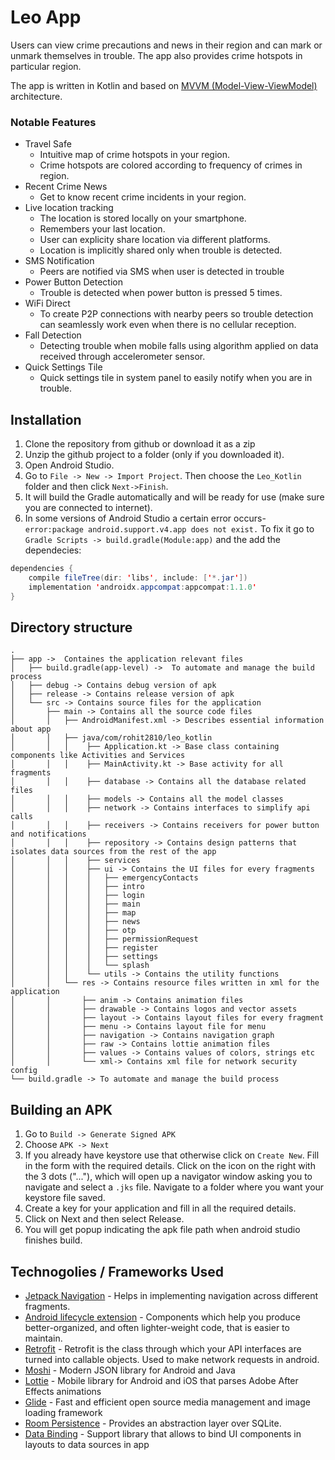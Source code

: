 # Leo App

Users can view crime precautions and news in their region and can mark or unmark themselves in trouble. The app also provides crime hotspots in particular region.

The app is written in Kotlin and based on [MVVM (Model-View-ViewModel)](https://developer.android.com/jetpack/guide) architecture.

### Notable Features

- Travel Safe
  - Intuitive map of crime hotspots in your region.
  - Crime hotspots are colored according to frequency of crimes in region.
- Recent Crime News
  - Get to know recent crime incidents in your region.
- Live location tracking
  - The location is stored locally on your smartphone.
  - Remembers your last location.
  - User can explicity share location via different platforms.
  - Location is implicitly shared only when trouble is detected.
- SMS Notification
  - Peers are notified via SMS when user is detected in trouble
- Power Button Detection
  - Trouble is detected when power button is pressed 5 times.
- WiFi Direct
  - To create P2P connections with nearby peers so trouble detection can seamlessly work even when there is no cellular reception.
- Fall Detection
  - Detecting trouble when mobile falls using algorithm applied on data received through accelerometer sensor.
- Quick Settings Tile
  - Quick settings tile in system panel to easily notify when you are in trouble.

## Installation

1. Clone the repository from github or download it as a zip
2. Unzip the github project to a folder (only if you downloaded it).
3. Open Android Studio.
4. Go to `File -> New -> Import Project`. Then choose the `Leo_Kotlin` folder and then click `Next->Finish`.
5. It will build the Gradle automatically and will be ready for use (make sure you are connected to internet).
6. In some versions of Android Studio a certain error occurs-
   `error:package android.support.v4.app does not exist.`
   To fix it go to `Gradle Scripts -> build.gradle(Module:app)` and the add the dependecies:

```java
dependencies {
    compile fileTree(dir: 'libs', include: ['*.jar'])
    implementation 'androidx.appcompat:appcompat:1.1.0'
}
```

## Directory structure

```text
.
├── app ->  Containes the application relevant files
│   ├── build.gradle(app-level) ->  To automate and manage the build process
│   ├── debug -> Contains debug version of apk
│   ├── release -> Contains release version of apk
│   └── src -> Contains source files for the application
│       ├── main -> Contains all the source code files
│       │   ├── AndroidManifest.xml -> Describes essential information about app
│       │   ├── java/com/rohit2810/leo_kotlin
│       │   │    ├── Application.kt -> Base class containing components like Activities and Services
│       │   │    ├── MainActivity.kt -> Base activity for all fragments
│       │   │    ├── database -> Contains all the database related files
│       │   │    ├── models -> Contains all the model classes
│       │   │    ├── network -> Contains interfaces to simplify api calls
│       │   │    ├── receivers -> Contains receivers for power button and notifications
│       │   │    ├── repository -> Contains design patterns that isolates data sources from the rest of the app
│       │   │    ├── services
│       │   │    ├── ui -> Contains the UI files for every fragments
│       │   │    │   ├── emergencyContacts
│       │   │    │   ├── intro
│       │   │    │   ├── login
│       │   │    │   ├── main
│       │   │    │   ├── map
│       │   │    │   ├── news
│       │   │    │   ├── otp
│       │   │    │   ├── permissionRequest
│       │   │    │   ├── register
│       │   │    │   ├── settings
│       │   │    │   └── splash
│       │   │    └── utils -> Contains the utility functions
│       │   └── res -> Contains resource files written in xml for the application
│       │       ├── anim -> Contains animation files
│       │       ├── drawable -> Contains logos and vector assets
│       │       ├── layout -> Contains layout files for every fragment
│       │       ├── menu -> Contains layout file for menu
│       │       ├── navigation -> Contains navigation graph
│       │       ├── raw -> Contains lottie animation files
│       │       ├── values -> Contains values of colors, strings etc
│       │       └── xml-> Contains xml file for network security config
└── build.gradle -> To automate and manage the build process
```

## Building an APK

1. Go to `Build -> Generate Signed APK`
2. Choose `APK -> Next`
3. If you already have keystore use that otherwise click on `Create New`. Fill in the form with the required details. Click on the icon on the right with the 3 dots ("..."), which will open up a navigator window asking you to navigate and select a `.jks` file. Navigate to a folder where you want your keystore file saved.
4. Create a key for your application and fill in all the required details.
5. Click on Next and then select Release.
6. You will get popup indicating the apk file path when android studio finishes build.

## Technogolies / Frameworks Used

- [Jetpack Navigation](https://developer.android.com/guide/navigation) - Helps in implementing navigation across different fragments.
- [Android lifecycle extension](https://developer.android.com/jetpack/androidx/releases/lifecycle) - Components which help you produce better-organized, and often lighter-weight code, that is easier to maintain.
- [Retrofit](https://square.github.io/retrofit/) - Retrofit is the class through which your API interfaces are turned into callable objects. Used to make network requests in android.
- [Moshi](https://github.com/square/moshi) - Modern JSON library for Android and Java
- [Lottie](https://github.com/airbnb/lottie-android) - Mobile library for Android and iOS that parses Adobe After Effects animations
- [Glide](https://github.com/bumptech/glide) - Fast and efficient open source media management and image loading framework
- [Room Persistence](https://developer.android.com/topic/libraries/architecture/room) - Provides an abstraction layer over SQLite.
- [Data Binding](https://developer.android.com/topic/libraries/data-binding) - Support library that allows to bind UI components in layouts to data sources in app
